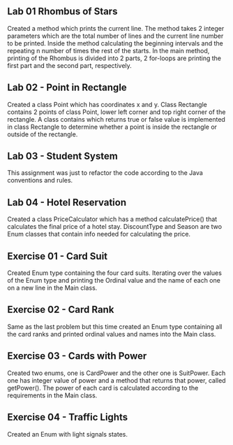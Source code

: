 Lab 01 Rhombus of Stars
-

Created a method which prints the current line. The method takes 2 integer parameters which are the total number of lines 
and the current line number to be printed. Inside the method calculating the beginning intervals and the repeating n number 
of times the rest of the starts. In the main method, printing of the Rhombus is divided into 2 parts, 2 for-loops 
are printing the first part and the second part, respectively. 

Lab 02 - Point in Rectangle
-

Created a class Point which has coordinates x and y. Class Rectangle contains 2 points of class Point, lower left corner 
and top right corner of the rectangle. A class contains which returns true or false value is implemented in class Rectangle 
to determine whether a point is inside the rectangle or outside of the rectangle. 

Lab 03 - Student System
-

This assignment was just to refactor the code according to the Java conventions and rules.

Lab 04 - Hotel Reservation
-

Created a class PriceCalculator which has a method calculatePrice() that calculates the final price of a hotel stay. 
DiscountType and Season are two Enum classes that contain info needed for calculating the price.

Exercise 01 - Card Suit
-

Created Enum type containing the four card suits. Iterating over the values of the Enum type and printing the Ordinal 
value and the name of each one on a new line in the Main class.

Exercise 02 - Card Rank
-

Same as the last problem but this time created an Enum type containing all the card ranks and printed ordinal values and 
names into the Main class.

Exercise 03 - Cards with Power
-

Created two enums, one is CardPower and the other one is SuitPower. Each one has integer value of power and a method that 
returns that power, called getPower(). The power of each card is calculated according to the requirements in the Main class.

Exercise 04 - Traffic Lights
-

Created an Enum with light signals states. 